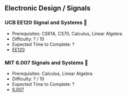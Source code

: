 ## Electronic Design / Signals

### UCB EE120 Signal and Systems 🎯
- Prerequisites: CS61A, CS70, Calculus, Linear Algebra
- Difficulty: ? / 10
- Expected Time to Complete: ?
- [EE120](https://github.com/PKUFlyingPig/UCB-EE120)

### MIT 6.007 Signals and Systems 🎯
- Prerequisites: Calculus, Linear Algebra
- Difficulty: ? / 10
- Expected Time to Complete: ?
- [6.007](https://ocw.mit.edu/courses/res-6-007-signals-and-systems-spring-2011/)
